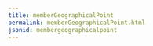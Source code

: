 ```yaml
---
title: memberGeographicalPoint
permalink: memberGeographicalPoint.html
jsonid: membergeographicalpoint
---
```

